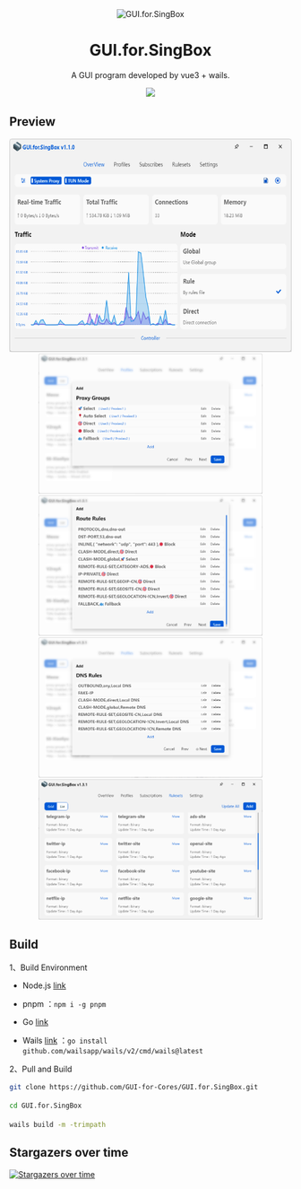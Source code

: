 <div align="center">
  <img src="build/appicon.png" alt="GUI.for.SingBox" width="200">
  <h1>GUI.for.SingBox</h1>
  <p>A GUI program developed by vue3 + wails.</p>
  <img src="https://img.shields.io/github/downloads/GUI-for-Cores/GUI.for.SingBox/total?color=%239F7AEA&logo=github" />
</div>

## Preview

<div align="center">
  <img src="docs/imgs/preview1.png" width="600" height="380">
  <br/>
  <img src="docs/imgs/preview2.png" width="400" height="250">
  <img src="docs/imgs/preview3.png" width="400" height="250">
  <br/>
  <img src="docs/imgs/preview4.png" width="400" height="250">
  <img src="docs/imgs/preview5.png" width="400" height="250">
</div>

## Build

1、Build Environment

- Node.js [link](https://nodejs.org/en)

- pnpm ：`npm i -g pnpm`

- Go [link](https://go.dev/)

- Wails [link](https://wails.io/) ：`go install github.com/wailsapp/wails/v2/cmd/wails@latest`

2、Pull and Build

```bash
git clone https://github.com/GUI-for-Cores/GUI.for.SingBox.git

cd GUI.for.SingBox

wails build -m -trimpath
```

## Stargazers over time

[![Stargazers over time](https://starchart.cc/GUI-for-Cores/GUI.for.SingBox.svg)](https://starchart.cc/GUI-for-Cores/GUI.for.SingBox)

